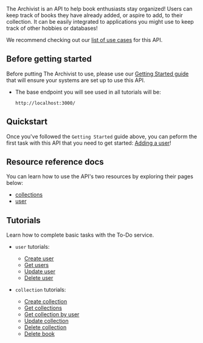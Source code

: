 
The Archivist is an API to help book enthusiasts stay organized! Users can keep track of books they have already added, or aspire to add, to their collection. It can be easily integrated to applications you might use to keep track of other hobbies or databases!

We recommend checking out our [list of use cases](./Tutorials/use-cases.md) for this API.

## Before getting started

Before putting The Archivist to use, please use our [Getting Started guide](./Tutorials/getting-started.md) that will ensure your systems are set up to use this API.

* The base endpoint you will see used in all tutorials will be:

  ``` shell
  http://localhost:3000/
  ```

## Quickstart
Once you've followed the `Getting Started` guide above, you can peform the first task with this API that you need to get started: [Adding a user](./Resources/CRUD-topics/add-users.md)!

## Resource reference docs
You can learn how to use the API's two resources by exploring their pages below:

* [collections](./Resources/collections.md)
* [user](./Resources/user.md)

## Tutorials

Learn how to complete basic tasks with the To-Do service.  

* `user` tutorials:
  * [Create user](./Resources/CRUD-topics/add-users.md)
  * [Get users](./Resources/CRUD-topics/get-users.md)
  * [Update user](./Resources/CRUD-topics/update-users.md)
  * [Delete user](./Resources/CRUD-topics/delete-users.md)
 
* `collection` tutorials:
  * [Create collection](./Resources/CRUD-topics/add-collections.md)
  * [Get collections](./Resources/CRUD-topics/get-collections.md)
  * [Get collection by user](./Resources/CRUD-topics/collections-by-user.md)
  * [Update collection](./Resources/CRUD-topics/update-collections.md)
  * [Delete collection](./Resources/CRUD-topics/delete-collections.md)
  * [Delete book](./Resources/CRUD-topics/delete-books.md)
